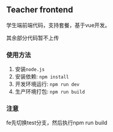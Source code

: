 ## Teacher frontend

学生端前端代码，支持套餐，基于vue开发。

其余部分代码暂不上传

### 使用方法

1. 安装`node.js`
2. 安装依赖: `npm install`
3. 开发环境运行: `npm run dev`
4. 生产环境打包: `npm run build`

### 注意

fe先切换test分支，然后执行npm run build
